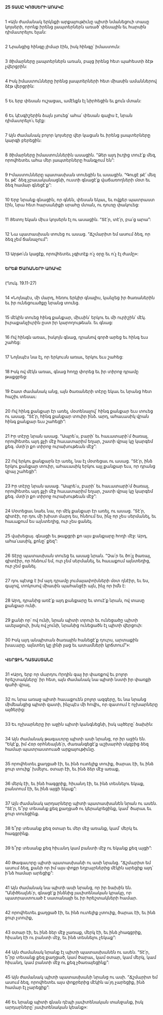 **25 ՏԱՍԸ ԿՈՅՍԵՐԻ ԱՌԱԿԸ**

\
1 «Այն ժամանակ երկնքի արքայութիւնը պիտի նմանեցուի տասը կոյսերի, որոնք իրենց լապտերներն առած՝ փեսային եւ հարսին դիմաւորելու ելան:

\
2 Նրանցից հինգը յիմար էին, իսկ հինգը՝ իմաստուն:

\
3 Յիմարները լապտերներն առան, բայց իրենց հետ պահեստի ձէթ չվերցրին:

\
4 Իսկ իմաստունները իրենց լապտերների հետ միասին ամաններով ձէթ վերցրին:

\
5 Եւ երբ փեսան ուշացաւ, ամէնքն էլ նիրհեցին եւ քուն մտան:

\
6 Եւ կէսգիշերին ձայն լսուեց՝ ահա՛ փեսան գալիս է, նրան դիմաւորելո՛ւ ելէք:

\
7 Այն ժամանակ բոլոր կոյսերը վեր կացան եւ իրենց լապտերները կարգի բերեցին:

\
8 Յիմարները իմաստուններին ասացին. “Ձեր այդ իւղից տուէ՛ք մեզ, որովհետեւ ահա մեր լապտերները հանգչում են”:

\
9 Իմաստունները պատասխան տուեցին եւ ասացին. “Գուցէ թէ՛ մեզ եւ թէ՛ ձեզ չբաւականացնի, ուստի գնացէ՛ք վաճառողների մօտ եւ ձեզ համար գնեցէ՛ք”:

\
10 Երբ նրանք գնացին, որ գնեն, փեսան եկաւ, եւ ովքեր պատրաստ էին, նրա հետ հարսանիքի սրահը մտան, ու դուռը փակուեց:

\
11 Յետոյ եկան միւս կոյսերն էլ ու ասացին. “Տէ՛ր, տէ՛ր, բա՛ց արա”:

\
12 Նա պատասխան տուեց ու ասաց. “Ճշմարիտ եմ ասում ձեզ, որ ձեզ չեմ ճանաչում”:

\
13 Արթո՛ւն կացէք, որովհետեւ չգիտէք ո՛չ օրը եւ ո՛չ էլ ժամը»:

\
**ԵՐԵՔ ԾԱՌԱՆԵՐԻ ԱՌԱԿԸ**

\
(Ղուկ. 19.11-27)

\
14 «Նոյնպէս, մի մարդ, հեռու երկիր գնալիս, կանչեց իր ծառաներին եւ իր ունեցուածքը նրանց տուեց.

\
15 մէկին տուեց հինգ քանքար, միւսին՝ երկու եւ մի ուրիշին՝ մէկ. իւրաքանչիւրին ըստ իր կարողութեան. եւ գնաց:

\
16 Ով հինգն առաւ, իսկոյն գնաց, դրանով գործ արեց եւ հինգ եւս շահեց:

\
17 Նոյնպէս նա էլ, որ երկուսն առաւ, երկու եւս շահեց:

\
18 Իսկ ով մէկն առաւ, գնաց հողը փորեց եւ իր տիրոջ դրամը թաքցրեց:

\
19 Շատ ժամանակ անց, այն ծառաների տէրը եկաւ եւ նրանց հետ հաշիւ տեսաւ:

\
20 Ով հինգ քանքար էր առել, մօտենալով՝ հինգ քանքար եւս տուեց ու ասաց. “Տէ՛ր, հինգ քանքար տուիր ինձ. արդ, ահաւասիկ վրան հինգ քանքար եւս շահեցի”:

\
21 Իր տէրը նրան ասաց. “Ապրե՛ս, բարի՛ եւ հաւատարի՛մ ծառայ, որովհետեւ այդ քչի մէջ հաւատարիմ եղար, շատի վրայ կը կարգեմ քեզ. մտի՛ր քո տիրոջ ուրախութեան մէջ”:

\
22 Ով երկու քանքարն էր առել, նա էլ մօտեցաւ ու ասաց. “Տէ՛ր, ինձ երկու քանքար տուիր, ահաւասիկ երկու այլ քանքար եւս, որ դրանց վրայ շահեցի”:

\
23 Իր տէրը նրան ասաց. “Ապրե՛ս, բարի՛ եւ հաւատարի՛մ ծառայ, որովհետեւ այդ քչի մէջ հաւատարիմ եղար, շատի վրայ կը կարգեմ քեզ. մտի՛ր քո տիրոջ ուրախութեան մէջ”:

\
24 Մօտեցաւ նաեւ նա, որ մէկ քանքար էր առել, ու ասաց. “Տէ՛ր, գիտէի, որ դու մի խիստ մարդ ես, հնձում ես, ինչ որ չես սերմանել, եւ հաւաքում ես այնտեղից, ուր չես ցանել.

\
25 վախեցայ. գնացի եւ թաքցրի քո այս քանքարը հողի մէջ: Արդ, ահա՛ւասիկ, քոնը՝ քեզ”:

\
26 Տէրը պատասխան տուեց եւ ասաց նրան. “Չա՛ր եւ ծո՛յլ ծառայ, գիտէիր, որ հնձում եմ, ուր չեմ սերմանել, եւ հաւաքում այնտեղից, ուր չեմ ցանել.

\
27 դու պէտք է իմ այդ դրամը լումայափոխների մօտ դնէիր, եւ ես, գալով, տոկոսով միասին պահանջէի այն, ինչ որ իմն է:

\
28 Արդ, դրանից առէ՛ք այդ քանքարը եւ տուէ՛ք նրան, ով տասը քանքար ունի.

\
29 քանի որ՝ ով ունի, նրան պիտի տրուի եւ ունեցածը պիտի աւելացուի, իսկ ով չունի, նրանից ունեցածն էլ պիտի վերցուի:

\
30 Իսկ այդ անպիտան ծառային հանեցէ՛ք դուրս, արտաքին խաւարը. այնտեղ կը լինի լաց եւ ատամների կրճտում”»:

\
**ՎԵՐՋԻՆ ԴԱՏԱՍՏԱՆԸ**

\
31 «Արդ, երբ որ մարդու Որդին գայ իր փառքով եւ բոլոր հրեշտակները՝ իր հետ, այն ժամանակ նա պիտի նստի իր փառքի գահի վրայ,

\
32 ու նրա առաջ պիտի հաւաքուեն բոլոր ազգերը, եւ նա նրանց միմեանցից պիտի զատի, ինչպէս մի հովիւ, որ զատում է ոչխարները այծերից:

\
33 Եւ ոչխարները իր աջին պիտի կանգնեցնի, իսկ այծերը՝ ձախին:

\
34 Այն ժամանակ թագաւորը պիտի ասի նրանց, որ իր աջին են. “Եկէ՛ք, իմ Հօր օրհնեալնե՛ր, ժառանգեցէ՛ք աշխարհի սկզբից ձեզ համար պատրաստուած արքայութիւնը.

\
35 որովհետեւ քաղցած էի, եւ ինձ ուտելիք տուիք, ծարաւ էի, եւ ինձ ջուր տուիք՝ խմելու. օտար էի, եւ ինձ ձեր մէջ առաք,

\
36 մերկ էի, եւ ինձ հագցրիք, հիւանդ էի, եւ ինձ տեսնելու եկաք, բանտում էի, եւ ինձ այցի եկաք”:

\
37 Այն ժամանակ արդարները պիտի պատասխանեն նրան ու ասեն. “Տէ՛ր, ե՞րբ տեսանք քեզ քաղցած ու կերակրեցինք, կամ՝ ծարաւ եւ ջուր տուեցինք.

\
38 ե՞րբ տեսանք քեզ օտար եւ մեր մէջ առանք, կամ՝ մերկ եւ հագցրինք.

\
39 ե՞րբ տեսանք քեզ հիւանդ կամ բանտի մէջ ու եկանք քեզ այցի”:

\
40 Թագաւորը պիտի պատասխանի ու ասի նրանց. “Ճշմարիտ եմ ասում ձեզ, քանի որ իմ այս փոքր եղբայրներից մէկին արեցիք այդ՝ ի՛նձ համար արեցիք”:

\
41 Այն ժամանակ նա պիտի ասի նրանց, որ իր ձախին են. “Անիծեալնե՛ր, գնացէ՛ք ինձնից յաւիտենական կրակը, որ պատրաստուած է սատանայի եւ իր հրեշտակների համար.

\
42 որովհետեւ քաղցած էի, եւ ինձ ուտելիք չտուիք, ծարաւ էի, եւ ինձ ջուր չտուիք,

\
43 օտար էի, եւ ինձ ձեր մէջ չառաք, մերկ էի, եւ ինձ չհագցրիք, հիւանդ էի ու բանտի մէջ, եւ ինձ տեսնելու չեկաք”:

\
44 Այն ժամանակ նրանք էլ պիտի պատասխանեն ու ասեն. “Տէ՛ր, ե՞րբ տեսանք քեզ քաղցած, կամ ծարաւ, կամ օտար, կամ մերկ, կամ հիւանդ, կամ բանտի մէջ ու քեզ չծառայեցինք”:

\
45 Այն ժամանակ պիտի պատասխանի նրանց ու ասի. “Ճշմարիտ եմ ասում ձեզ, որովհետեւ այս փոքրերից մէկին ա՛յդ չարեցիք, ինձ համար էլ չարեցիք”:

\
46 Եւ նրանք պիտի գնան դէպի յաւիտենական տանջանք, իսկ արդարները՝ յաւիտենական կեանք»:
